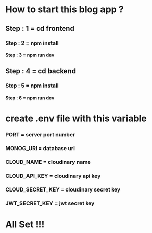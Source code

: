 # How to start this blog app ?

## Step : 1 = cd frontend
### Step : 2 = npm install
#### Step : 3 = npm run dev


## Step : 4 = cd backend
### Step : 5 = npm install
#### Step : 6 = npm run dev

# create .env file with this variable

### PORT = server port number
### MONOG_URI = database url
### CLOUD_NAME = cloudinary name
### CLOUD_API_KEY = cloudinary api key
### CLOUD_SECRET_KEY = cloudinary secret key
### JWT_SECRET_KEY = jwt secret key

# All Set !!!
